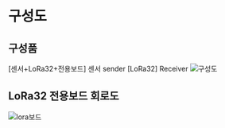 # 구성도
## 구성품
[센서+LoRa32+전용보드] 센서 sender
[LoRa32] Receiver
![구성도](https://user-images.githubusercontent.com/37902752/134446647-5e8f9497-7463-4122-aa18-844121176914.png)

## LoRa32 전용보드 회로도
![lora보드](https://user-images.githubusercontent.com/37902752/134446645-57790250-3c43-40b6-81c4-c071baff6ec7.png)
